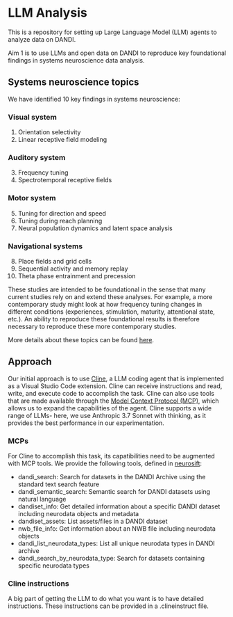 # LLM Analysis

This is a repository for setting up Large Language Model (LLM) agents to analyze data on DANDI.

Aim 1 is to use LLMs and open data on DANDI to reproduce key foundational findings in systems neuroscience data analysis.

## Systems neuroscience topics

We have identified 10 key findings in systems neuroscience:

### Visual system

1. Orientation selectivity
2. Linear receptive field modeling

### Auditory system

3. Frequency tuning
4. Spectrotemporal receptive fields

### Motor system

5. Tuning for direction and speed
6. Tuning during reach planning
7. Neural population dynamics and latent space analysis

### Navigational systems

8. Place fields and grid cells
9. Sequential activity and memory replay
10. Theta phase entrainment and precession

These studies are intended to be foundational in the sense that many current studies rely on and extend these analyses. For example, a more contemporary study might look at how frequency tuning changes in different conditions (experiences, stimulation, maturity, attentional state, etc.). An ability to reproduce these foundational results is therefore necessary to reproduce these more contemporary studies. 

More details about these topics can be found [here](https://docs.google.com/document/d/1_hDuqh_iK4Ali4Kh4Ow5O-ODej91-6F72IbWzZWoSVA).

## Approach

Our initial approach is to use [Cline](https://cline.bot/), a LLM coding agent that is implemented as a Visual Studio Code extension. Cline can receive instructions and read, write, and execute code to accomplish the task. Cline can also use tools that are made available through the [Model Context Protocol (MCP)](https://www.anthropic.com/news/model-context-protocol), which allows us to expand the capabilities of the agent. Cline supports a wide range of LLMs- here, we use Anthropic 3.7 Sonnet with thinking, as it provides the best performance in our experimentation.

### MCPs

For Cline to accomplish this task, its capatibilities need to be augmented with MCP tools. We provide the following tools, defined in [neurosift](https://github.com/flatironinstitute/neurosift):

* dandi_search: Search for datasets in the DANDI Archive using the standard text search feature
* dandi_semantic_search: Semantic search for DANDI datasets using natural language
* dandiset_info: Get detailed information about a specific DANDI dataset including neurodata objects and metadata
* dandiset_assets: List assets/files in a DANDI dataset
* nwb_file_info: Get information about an NWB file including neurodata objects
* dandi_list_neurodata_types: List all unique neurodata types in DANDI archive
* dandi_search_by_neurodata_type: Search for datasets containing specific neurodata types


### Cline instructions

A big part of getting the LLM to do what you want is to have detailed instructions. These instructions can be provided in a .clineinstruct file.



